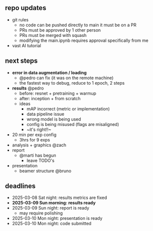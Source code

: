 ## repo updates
- git rules
	- no code can be pushed directly to main it must be on a PR
	- PRs must be approved by 1 other person
	- PRs must be merged with squash
	- modifying the main.ipynb requires approval specifically from me
- vast AI tutorial
## next steps
- **error in data augmentation / loading**
	- @pedro can fix (it was on the remote machine)
	- the fastest way to debug, reduce to 1 epoch, 2 steps
- **results** @pedro
	- before: resnet + pretraining + warmup
	- after: inception + from scratch
	- ideas
		- mAP incorrect (metric or implementation)
		- data pipeline issue
		- wrong model is being used
		- config is being misused (flags are misaligned)
		- ~it's right!!~
- 20 min per exp config
	- 3hrs for 9 exps
- analysis + graphics @zach
- report
	- @marti has begun
		- leave TODO's
- presentation
	- beamer structure @bruno
## deadlines
- 2025-03-08 Sat night: results metrics are fixed
- **2025-03-09 Sun morning: results ready**
- 2025-03-09 Sun night: report is ready
	- may require polishing
- 2025-03-10 Mon night: presentation is ready
- 2025-03-10 Mon night: code submitted